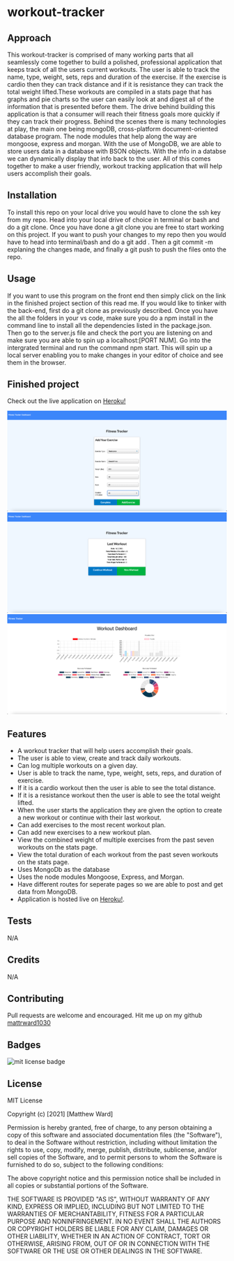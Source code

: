# workout-tracker

## Approach 

This workout-tracker is comprised of many working parts that all seamlessly come together to build a polished, professional application that keeps track of all the users current workouts. The user is able to track the name, type, weight, sets, reps and duration of the exercise. If the exercise is cardio then they can track distance and if it is resistance they can track the total weight lifted.These workouts are compiled in a stats page that has graphs and pie charts so the user can easily look at and digest all of the information that is presented before them. The drive behind building this application is that a consumer will reach their fitness goals more quickly if they can track their progress. Behind the scenes there is many technologies at play, the main one being mongoDB, cross-platform document-oriented database program. The node modules that help along the way are mongoose, express and morgan. With the use of MongoDB, we are able to store users data in a database with BSON objects. With the info in a databse we can dynamically display that info back to the user. All of this comes together to make a user friendly, workout tracking application that will help users accomplish their goals.

## Installation

To install this repo on your local drive you would have to clone the ssh key from my repo. Head into your local drive of choice in terminal or bash and do a git clone. Once you have done a git clone you are free to start working on this project. If you want to push your changes to my repo then you would have to head into terminal/bash and do a git add . Then a git commit -m explaning the changes made, and finally a git push to push the files onto the repo. 

## Usage 

If you want to use this program on the front end then simply click on the link in the finished project section of this read me. If you would like to tinker with the back-end, first do a git clone as previously described. Once you have the all the folders in your vs code, make sure you do a npm install in the command line to install all the dependencies listed in the package.json. Then go to the server.js file and check the port you are listening on and make sure you are able to spin up a localhost:[PORT NUM]. Go into the intergrated terminal and run the command npm start. This will spin up a local server enabling you to make changes in your editor of choice and see them in the browser. 

## Finished project
Check out the live application on <a href="https://ancient-taiga-78237.herokuapp.com/">Heroku!</a>

<img src="./assets/images/add-exercise.png" alt="adding exercise">
<img src="./assets/images/exercises.png" alt="exercise added">
<img src="./assets/images/charts.png" alt="charts">

## Features
<ul>
<li>A workout tracker that will help users accomplish their goals.</li>
<li>The user is able to view, create and track daily workouts.</li>
<li>Can log multiple workouts on a given day.</li>
<li>User is able to track the name, type, weight, sets, reps, and duration of exercise.</li>
<li>If it is a cardio workout then the user is able to see the total distance.</li>
<li>If it is a resistance workout then the user is able to see the total weight lifted.</li>
<li>When the user starts the application they are given the option to create a new workout or continue with their last workout.</li>
<li>Can add exercises to the most recent workout plan. </li>
<li>Can add new exercises to a new workout plan. </li>
<li>View the combined weight of multiple exercises from the past seven workouts on the stats page. </li>
<li>View the total duration of each workout from the past seven workouts on the stats page.</li>
<li>Uses MongoDb as the database</li>
<li>Uses the node modules Mongoose, Express, and Morgan.</li>
<li>Have different routes for seperate pages so we are able to post and get data from MongoDB.</li>
<li>Application is hosted live on <a href="https://ancient-taiga-78237.herokuapp.com/">Heroku!</a>.</li>
</ul>

## Tests
N/A 

## Credits
N/A

## Contributing

Pull requests are welcome and encouraged. Hit me up on my github <a href="https://github.com/mattrward1030">mattrward1030</a>

## Badges
 <img src="https://shields.io/badge/license-MIT-green" alt="mit license badge">

## License

MIT License

Copyright (c) [2021] [Matthew Ward]

Permission is hereby granted, free of charge, to any person obtaining a copy
of this software and associated documentation files (the "Software"), to deal
in the Software without restriction, including without limitation the rights
to use, copy, modify, merge, publish, distribute, sublicense, and/or sell
copies of the Software, and to permit persons to whom the Software is
furnished to do so, subject to the following conditions:

The above copyright notice and this permission notice shall be included in all
copies or substantial portions of the Software.

THE SOFTWARE IS PROVIDED "AS IS", WITHOUT WARRANTY OF ANY KIND, EXPRESS OR
IMPLIED, INCLUDING BUT NOT LIMITED TO THE WARRANTIES OF MERCHANTABILITY,
FITNESS FOR A PARTICULAR PURPOSE AND NONINFRINGEMENT. IN NO EVENT SHALL THE
AUTHORS OR COPYRIGHT HOLDERS BE LIABLE FOR ANY CLAIM, DAMAGES OR OTHER
LIABILITY, WHETHER IN AN ACTION OF CONTRACT, TORT OR OTHERWISE, ARISING FROM,
OUT OF OR IN CONNECTION WITH THE SOFTWARE OR THE USE OR OTHER DEALINGS IN THE
SOFTWARE.
